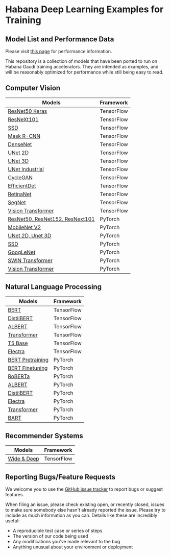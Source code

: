# Habana Deep Learning Examples for Training

## Model List and Performance Data

Please visit [this page](https://developer.habana.ai/resources/habana-training-models/#performance) for performance information.

This repository is a collection of models that have been ported to run on Habana Gaudi training accelerators. They are intended as examples, and will be reasonably optimized for performance while still being easy to read.

## Computer Vision
| Models  | Framework |
| ------------- | ------------- |
| [ResNet50 Keras](TensorFlow/computer_vision/Resnets/resnet_keras) | TensorFlow |
| [ResNeXt101](TensorFlow/computer_vision/Resnets/ResNeXt)  |TensorFlow |
| [SSD](TensorFlow/computer_vision/SSD_ResNet34) |TensorFlow |
| [Mask R-CNN](TensorFlow/computer_vision/maskrcnn) |TensorFlow |
| [DenseNet](TensorFlow/computer_vision/densenet) |TensorFlow |
| [UNet 2D](TensorFlow/computer_vision/Unet2D) | TensorFlow |
| [UNet 3D](TensorFlow/computer_vision/UNet3D) | TensorFlow |
| [UNet Industrial](TensorFlow/computer_vision/UNet_Industrial) | TensorFlow |
| [CycleGAN](TensorFlow/computer_vision/CycleGAN) | TensorFlow |
| [EfficientDet](TensorFlow/computer_vision/efficientdet) | TensorFlow |
| [RetinaNet](TensorFlow/computer_vision/RetinaNet) | TensorFlow |
| [SegNet](TensorFlow/computer_vision/Segnet) | TensorFlow |
| [Vision Transformer](TensorFlow/computer_vision/VisionTransformer) | TensorFlow |
| [ResNet50, ResNet152, ResNext101](PyTorch/computer_vision/classification/torchvision)  | PyTorch |
| [MobileNet V2](PyTorch/computer_vision/classification/torchvision) | PyTorch |
| [UNet 2D, Unet 3D](PyTorch/computer_vision/segmentation/Unet)  | PyTorch |
| [SSD](PyTorch/computer_vision/detection/mlcommons/SSD/ssd) | PyTorch |
| [GoogLeNet](PyTorch/computer_vision/classification/torchvision) | PyTorch |
| [SWIN Transformer](PyTorch/computer_vision/classification/swin_transformer) | PyTorch |
| [Vision Transformer](PyTorch/computer_vision/classification/ViT) | PyTorch |

## Natural Language Processing
| Models  | Framework |
| ------------- | ------------- |
| [BERT](TensorFlow/nlp/bert) | TensorFlow |
| [DistilBERT](TensorFlow/nlp/distilbert) | TensorFlow |
| [ALBERT](TensorFlow/nlp/albert) | TensorFlow |
| [Transformer](TensorFlow/nlp/transformer) | TensorFlow |
| [T5 Base](TensorFlow/nlp/T5-base) | TensorFlow |
| [Electra](TensorFlow/nlp/electra) | TensorFlow |
| [BERT Pretraining](PyTorch/nlp/pretraining/bert) | PyTorch |
| [BERT Finetuning](PyTorch/nlp/finetuning/huggingface/bert) | PyTorch |
| [RoBERTa](PyTorch/nlp/finetuning/huggingface/bert) | PyTorch |
| [ALBERT](PyTorch/nlp/finetuning/huggingface/bert) | PyTorch |
| [DistilBERT](PyTorch/nlp/finetuning/huggingface/distilbert) | PyTorch |
| [Electra](PyTorch/nlp/finetuning/huggingface/bert) | PyTorch |
| [Transformer](PyTorch/nlp/nmt/fairseq) | PyTorch |
| [BART](staging/PyTorch/nlp/BART/simpletransformers) | PyTorch |

## Recommender Systems
| Models  | Framework |
| ------------- | ------------- |
| [Wide & Deep](TensorFlow/recommendation/WideAndDeep) | TensorFlow |
## Reporting Bugs/Feature Requests

We welcome you to use the [GitHub issue tracker](https://github.com/HabanaAI/Model-References/issues) to report bugs or suggest features.

When filing an issue, please check existing open, or recently closed, issues to make sure somebody else hasn't already
reported the issue. Please try to include as much information as you can. Details like these are incredibly useful:

* A reproducible test case or series of steps
* The version of our code being used
* Any modifications you've made relevant to the bug
* Anything unusual about your environment or deployment
